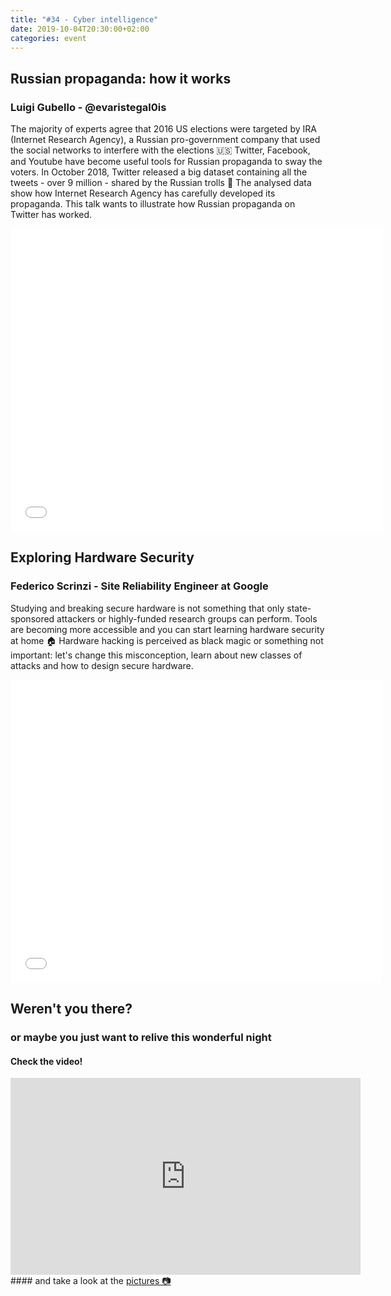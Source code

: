 ```yaml
---
title: "#34 - Cyber intelligence"
date: 2019-10-04T20:30:00+02:00
categories: event
---
```


## Russian propaganda: how it works

### Luigi Gubello - @evaristegal0is

The majority of experts agree that 2016 US elections were targeted by IRA (Internet Research Agency), a Russian pro-government company that used the social networks to interfere with the elections 🇺🇸 Twitter, Facebook, and Youtube have become useful tools for Russian propaganda to sway the voters. In October 2018, Twitter released a big dataset containing all the tweets - over 9 million - shared by the Russian trolls 🤡 The analysed data show how Internet Research Agency has carefully developed its propaganda. This talk wants to illustrate how Russian propaganda on Twitter has worked.

<iframe src="//www.slideshare.net/slideshow/embed_code/key/6LBAi3LArZkAh" width="595" height="485" frameborder="0" marginwidth="0" marginheight="0" scrolling="no" allowfullscreen> </iframe>

## Exploring Hardware Security

### Federico Scrinzi - Site Reliability Engineer at Google

Studying and breaking secure hardware is not something that only state-sponsored attackers or highly-funded research groups can perform. Tools are becoming more accessible and you can start learning hardware security at home 🏠 Hardware hacking is perceived as black magic or something not important: let's change this misconception, learn about new classes of attacks and how to design secure hardware.

<iframe src="//www.slideshare.net/slideshow/embed_code/key/tUdsZrj6hEbZo5" width="595" height="485" frameborder="0" marginwidth="0" marginheight="0" scrolling="no" allowfullscreen> </iframe>

## Weren't you there?

### or maybe you just want to relive this wonderful night

<section class="fb-links">

#### Check the video!

<iframe width="560" height="315" src="https://www.youtube.com/embed/WW53Jt5wbPA?start=24" frameborder="0" allow="accelerometer; autoplay; clipboard-write; encrypted-media; gyroscope; picture-in-picture" allowfullscreen></iframe>
#### and take a look at the <a id="fb_photo_album" class="btn-facebook" target="_blank" href="//www.facebook.com/pg/speckandtech/photos/?tab=album&album_id=1265762083621744">pictures &#128247;</a>
</section>

